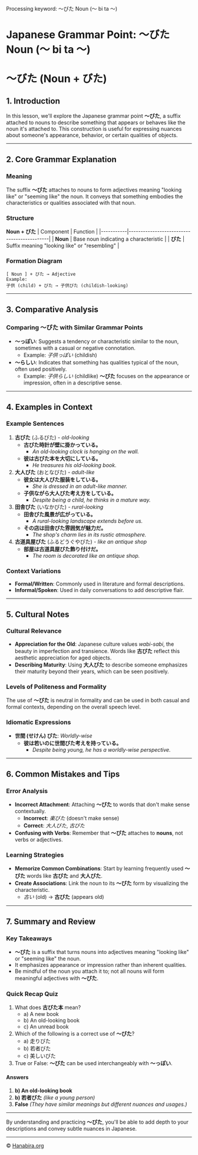 Processing keyword: ～びた Noun (～ bi ta ～)
# Japanese Grammar Point: ～びた Noun (～ bi ta ～)
# ～びた (Noun + びた)
## 1. Introduction
In this lesson, we'll explore the Japanese grammar point **～びた**, a suffix attached to nouns to describe something that appears or behaves like the noun it's attached to. This construction is useful for expressing nuances about someone's appearance, behavior, or certain qualities of objects.

---
## 2. Core Grammar Explanation
### Meaning
The suffix **～びた** attaches to nouns to form adjectives meaning "looking like" or "seeming like" the noun. It conveys that something embodies the characteristics or qualities associated with that noun.
### Structure
**Noun + びた**
| Component | Function                                   |
|-----------|--------------------------------------------|
| **Noun**  | Base noun indicating a characteristic      |
| **びた**   | Suffix meaning "looking like" or "resembling" |
### Formation Diagram
```
[ Noun ] + びた → Adjective
Example:
子供 (child) + びた → 子供びた (childish-looking)
```
---
## 3. Comparative Analysis
### Comparing ～びた with Similar Grammar Points
- **～っぽい**: Suggests a tendency or characteristic similar to the noun, sometimes with a casual or negative connotation.
  - Example: *子供っぽい* (childish)
- **～らしい**: Indicates that something has qualities typical of the noun, often used positively.
  - Example: *子供らしい* (childlike)
**～びた** focuses on the appearance or impression, often in a descriptive sense.
---
## 4. Examples in Context
### Example Sentences
1. **古びた** (ふるびた) - *old-looking*
   - **古びた時計が壁に掛かっている。**
     - *An old-looking clock is hanging on the wall.*
   - **彼は古びた本を大切にしている。**
     - *He treasures his old-looking book.*
2. **大人びた** (おとなびた) - *adult-like*
   - **彼女は大人びた服装をしている。**
     - *She is dressed in an adult-like manner.*
   - **子供ながら大人びた考え方をしている。**
     - *Despite being a child, he thinks in a mature way.*
3. **田舎びた** (いなかびた) - *rural-looking*
   - **田舎びた風景が広がっている。**
     - *A rural-looking landscape extends before us.*
   - **その店は田舎びた雰囲気が魅力だ。**
     - *The shop's charm lies in its rustic atmosphere.*
4. **古道具屋びた** (ふるどうぐやびた) - *like an antique shop*
   - **部屋は古道具屋びた飾り付けだ。**
     - *The room is decorated like an antique shop.*
### Context Variations
- **Formal/Written**: Commonly used in literature and formal descriptions.
- **Informal/Spoken**: Used in daily conversations to add descriptive flair.
---
## 5. Cultural Notes
### Cultural Relevance
- **Appreciation for the Old**: Japanese culture values *wabi-sabi*, the beauty in imperfection and transience. Words like **古びた** reflect this aesthetic appreciation for aged objects.
- **Describing Maturity**: Using **大人びた** to describe someone emphasizes their maturity beyond their years, which can be seen positively.
### Levels of Politeness and Formality
The use of **～びた** is neutral in formality and can be used in both casual and formal contexts, depending on the overall speech level.
### Idiomatic Expressions
- **世間 (せけん) びた**: *Worldly-wise*
  - **彼は若いのに世間びた考えを持っている。**
    - *Despite being young, he has a worldly-wise perspective.*
---
## 6. Common Mistakes and Tips
### Error Analysis
- **Incorrect Attachment**: Attaching **～びた** to words that don't make sense contextually.
  - **Incorrect**: *楽びた* (doesn't make sense)
  - **Correct**: *大人びた*, *古びた*
- **Confusing with Verbs**: Remember that **～びた** attaches to **nouns**, not verbs or adjectives.
### Learning Strategies
- **Memorize Common Combinations**: Start by learning frequently used **～びた** words like **古びた** and **大人びた**.
- **Create Associations**: Link the noun to its **～びた** form by visualizing the characteristic.
  - *古い* (old) → **古びた** (appears old)
---
## 7. Summary and Review
### Key Takeaways
- **～びた** is a suffix that turns nouns into adjectives meaning "looking like" or "seeming like" the noun.
- It emphasizes appearance or impression rather than inherent qualities.
- Be mindful of the noun you attach it to; not all nouns will form meaningful adjectives with **～びた**.
### Quick Recap Quiz
1. What does **古びた本** mean?
   - a) A new book
   - b) An old-looking book
   - c) An unread book
2. Which of the following is a correct use of **～びた**?
   - a) 走りびた
   - b) 若者びた
   - c) 美しいびた
3. True or False: **～びた** can be used interchangeably with **～っぽい**.
#### Answers
1. **b) An old-looking book**
2. **b) 若者びた** *(like a young person)*
3. **False** *(They have similar meanings but different nuances and usages.)*
---
By understanding and practicing **～びた**, you'll be able to add depth to your descriptions and convey subtle nuances in Japanese.


---

© [Hanabira.org](https://hanabira.org)
